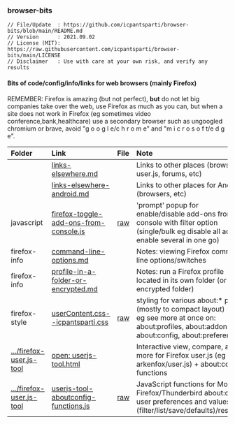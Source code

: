 ### browser-bits

````
// File/Update  : https://github.com/icpantsparti/browser-bits/blob/main/README.md
// Version      : 2021.09.02
// License (MIT): https://raw.githubusercontent.com/icpantsparti/browser-bits/main/LICENSE
// Disclaimer   : Use with care at your own risk, and verify any results
````

#### Bits of code/config/info/links for web browsers (mainly Firefox)

REMEMBER: Firefox is amazing (but not perfect), **but** do not let big companies take over the web, use Firefox as much as you can, but when a site does not work in Firefox (eg sometimes video conference,bank,healthcare) use a secondary browser such as ungoogled chromium or brave, avoid "g o o g l e/c h r o m e" and "m i c r o s o f t/e d g e".

| Folder | Link | File | Note |
| :----- | :--- | :--- | :--- |
| | [links-elsewhere.md](https://github.com/icpantsparti/browser-bits/blob/main/links-elsewhere.md) | | Links to other places (browsers, user.js, forums, etc) |
| | [links-elsewhere-android.md](https://github.com/icpantsparti/browser-bits/blob/main/links-elsewhere-android.md) | | Links to other places for Android (browsers, etc) |
| javascript | [firefox-toggle-add-ons-from-console.js](https://github.com/icpantsparti/browser-bits/blob/main/javascript/firefox-toggle-add-ons-from-console.js) | [raw](https://raw.githubusercontent.com/icpantsparti/browser-bits/main/javascript/firefox-toggle-add-ons-from-console.js) | 'prompt' popup for enable/disable add-ons from console with filter option (single/bulk eg disable all active, enable several in one go) |
| firefox-info | [command-line-options.md](https://github.com/icpantsparti/browser-bits/blob/main/firefox-info/command-line-options.md) | | Notes: viewing Firefox command line options/switches |
| firefox-info | [profile-in-a-folder-or-encrypted.md](https://github.com/icpantsparti/browser-bits/blob/main/firefox-info/profile-in-a-folder-or-encrypted.md) | | Notes: run a Firefox profile located in its own folder (or encrypted folder) |
| firefox-style | [userContent.css--icpantsparti.css](https://github.com/icpantsparti/browser-bits/blob/main/firefox-style/chrome/userContent.css--icpantsparti.css) | [raw](https://raw.githubusercontent.com/icpantsparti/browser-bits/main/firefox-style/chrome/userContent.css--icpantsparti.css) | styling for various about:* pages (mostly to compact layout)<br>eg see more at once on: about:profiles, about:addons, about:config, about:preferences |
| [.../firefox-user.js-tool](https://github.com/icpantsparti/firefox-user.js-tool) | [open: userjs-tool.html](https://icpantsparti.github.io/firefox-user.js-tool/userjs-tool.html) | | Interactive view, compare, and more for Firefox user.js (eg arkenfox/user.js) + about:config functions |
| [.../firefox-user.js-tool](https://github.com/icpantsparti/firefox-user.js-tool) | [userjs-tool-aboutconfig-functions.js](https://github.com/icpantsparti/firefox-user.js-tool/blob/master/userjs-tool-aboutconfig-functions.js) | [raw](https://raw.githubusercontent.com/icpantsparti/firefox-user.js-tool/master/userjs-tool-aboutconfig-functions.js) | JavaScript functions for Mozilla Firefox/Thunderbird about:config<br>user preferences and values: find (filter/list/save/defaults)/reset/set |
